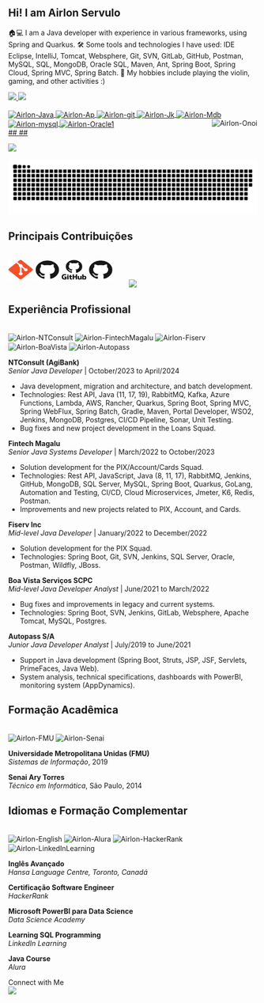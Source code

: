## Hi! I am Airlon Servulo
🏠💻 I am a Java developer with experience in various frameworks, using Spring and Quarkus.
🛠 Some tools and technologies I have used: IDE Eclipse, IntelliJ, Tomcat, Websphere, Git, SVN, GitLab, GitHub, Postman, MySQL, SQL, MongoDB, Oracle SQL, Maven, Ant, Spring Boot, Spring Cloud, Spring MVC, Spring Batch.
🎻 My hobbies include playing the violin, gaming, and other activities :)

 <div>
  <a href="https://github.com/Airlon">
  <img height="180em" src="https://github-readme-stats.vercel.app/api?username=Airlon&show_icons=true&theme=dark&include_all_commits=true&count_private=true"/>
  <img height="180em" src="https://github-readme-stats.vercel.app/api/top-langs/?username=Airlon&layout=compact&langs_count=7&theme=dark"/>
</div>

<div style="display: inline_block"><br>
  <img align="center" alt="Airlon-Java" height="40" width="50" src="https://github.com/Airlon/devicon/blob/master/icons/java/java-original-wordmark.svg">
  <img align="center" alt="Airlon-Ap" height="50" width="60" src="https://github.com/Airlon/devicon/blob/master/icons/apache/apache-plain-wordmark.svg">
  <img align="center" alt="Airlon-git" height="50" width="60" src="https://github.com/Airlon/devicon/blob/master/icons/git/git-original-wordmark.svg">
  <img align="center" alt="Airlon-Jk" height="40" width="50" src="https://github.com/Airlon/devicon/blob/master/icons/jenkins/jenkins-original.svg">
  <img align="center" alt="Airlon-Mdb" height="50" width="60" src="https://github.com/Airlon/devicon/blob/master/icons/mongodb/mongodb-plain-wordmark.svg">
  <img align="center" alt="Airlon-mysql" height="50" width="60" src="https://github.com/Airlon/devicon/blob/master/icons/mysql/mysql-original-wordmark.svg">
  <img align="center" alt="Airlon-Oracle1" height="50" width="60" src="https://github.com/Airlon/devicon/blob/master/icons/oracle/oracle-original.svg">
  <img align="right" alt="Airlon-Onoi" src="https://cdn.discordapp.com/attachments/870739713315704993/870740502033600582/63abd40e2e404ce479156f25a2a9d8bf.gif">
</div>
 ##
 ##
 
 <div>
 
  
  <a href="https://www.linkedin.com/in/airlon-servulo-b53198121/" target="_blank"><img src="https://img.shields.io/badge/-LinkedIn-%230077B5?style=for-the-badge&logo=linkedin&logoColor=white" target="_blank"></a> 
 
 ![Snake animation](https://github.com/Airlon/Airlon/blob/output/github-contribution-grid-snake.svg)

 
 </div>

<!---
Airlon/Airlon is a ✨ special ✨ repository because its `README.md` (this file) appears on your GitHub profile.
You can click the Preview link to take a look at your changes.
--->

## Principais Contribuições
<div style="display: inline_block"><br>
  <img align="center" alt="Airlon-Commits" height="40" width="50" src="https://github.com/devicons/devicon/blob/master/icons/git/git-plain.svg">
  <img align="center" alt="Airlon-Issues" height="40" width="50" src="https://github.com/devicons/devicon/blob/master/icons/github/github-original.svg">
  <img align="center" alt="Airlon-PullRequests" height="40" width="50" src="https://github.com/devicons/devicon/blob/master/icons/github/github-original-wordmark.svg">
  <img align="center" alt="Airlon-CodeReview" height="40" width="50" src="https://github.com/devicons/devicon/blob/master/icons/github/github-original.svg">
</div>
<div align="center">
  <a href="https://github.com/Airlon">
    <img height="150em" src="https://github-profile-trophy.vercel.app/?username=Airlon&theme=dark&no-frame=true&row=1&column=6"/>
  </a>
</div>

## Experiência Profissional
<div style="display: inline_block"><br>
  <img align="center" alt="Airlon-NTConsult" height="50" width="60" src="https://github.com/Airlon/devicon/blob/master/icons/oracle/oracle-original.svg">
  <img align="center" alt="Airlon-FintechMagalu" height="50" width="60" src="https://github.com/Airlon/devicon/blob/master/icons/mongodb/mongodb-original.svg">
  <img align="center" alt="Airlon-Fiserv" height="50" width="60" src="https://github.com/Airlon/devicon/blob/master/icons/java/java-original-wordmark.svg">
  <img align="center" alt="Airlon-BoaVista" height="50" width="60" src="https://github.com/Airlon/devicon/blob/master/icons/mysql/mysql-original-wordmark.svg">
  <img align="center" alt="Airlon-Autopass" height="50" width="60" src="https://github.com/Airlon/devicon/blob/master/icons/spring/spring-original-wordmark.svg">
</div>
<div align="left">
  <p><strong>NTConsult (AgiBank)</strong><br>
  <em>Senior Java Developer</em> | October/2023 to April/2024</p>
  <ul>
    <li>Java development, migration and architecture, and batch development.</li>
    <li>Technologies: Rest API, Java (11, 17, 19), RabbitMQ, Kafka, Azure Functions, Lambda, AWS, Rancher, Quarkus, Spring Boot, Spring MVC, Spring WebFlux, Spring Batch, Gradle, Maven, Portal Developer, WSO2, Jenkins, MongoDB, Postgres, CI/CD Pipeline, Sonar, Unit Testing.</li>
    <li>Bug fixes and new project development in the Loans Squad.</li>
  </ul>
</div>
<div align="left">
  <p><strong>Fintech Magalu</strong><br>
  <em>Senior Java Systems Developer</em> | March/2022 to October/2023</p>
  <ul>
    <li>Solution development for the PIX/Account/Cards Squad.</li>
    <li>Technologies: Rest API, JavaScript, Java (8, 11, 17), RabbitMQ, Jenkins, GitHub, MongoDB, SQL Server, MySQL, Spring Boot, Quarkus, GoLang, Automation and Testing, CI/CD, Cloud Microservices, Jmeter, K6, Redis, Postman.</li>
    <li>Improvements and new projects related to PIX, Account, and Cards.</li>
  </ul>
</div>
<div align="left">
  <p><strong>Fiserv Inc</strong><br>
  <em>Mid-level Java Developer</em> | January/2022 to December/2022</p>
  <ul>
    <li>Solution development for the PIX Squad.</li>
    <li>Technologies: Spring Boot, Git, SVN, Jenkins, SQL Server, Oracle, Postman, Wildfly, JBoss.</li>
  </ul>
</div>
<div align="left">
  <p><strong>Boa Vista Serviços SCPC</strong><br>
  <em>Mid-level Java Developer Analyst</em> | June/2021 to March/2022</p>
  <ul>
    <li>Bug fixes and improvements in legacy and current systems.</li>
    <li>Technologies: Spring Boot, SVN, Jenkins, GitLab, Websphere, Apache Tomcat, MySQL, Postgres.</li>
  </ul>
</div>
<div align="left">
  <p><strong>Autopass S/A</strong><br>
  <em>Junior Java Developer Analyst</em> | July/2019 to June/2021</p>
  <ul>
    <li>Support in Java development (Spring Boot, Struts, JSP, JSF, Servlets, PrimeFaces, Java Web).</li>
    <li>System analysis, technical specifications, dashboards with PowerBI, monitoring system (AppDynamics).</li>
  </ul>
</div>

## Formação Acadêmica
<div style="display: inline_block"><br>
  <img align="center" alt="Airlon-FMU" height="50" width="60" src="https://github.com/Airlon/devicon/blob/master/icons/aarch64/logo_fmu-960x640-removebg-preview.png">
  <img align="center" alt="Airlon-Senai" height="50" width="60" src="https://github.com/Airlon/devicon/blob/master/icons/aarch64/images__2_-removebg-preview.png">
</div>
<div align="left">
  <p><strong>Universidade Metropolitana Unidas (FMU)</strong><br>
  <em>Sistemas de Informação</em>, 2019</p>
</div>
<div align="left">
  <p><strong>Senai Ary Torres</strong><br>
  <em>Técnico em Informática</em>, São Paulo, 2014</p>
</div>

## Idiomas e Formação Complementar
<div style="display: inline_block"><br>
  <img align="center" alt="Airlon-English" height="40" width="50" src="https://github.com/Airlon/devicon/blob/master/icons/aarch64/Canada-logo-311C09D482-seeklogo.com.png">
  <img align="center" alt="Airlon-Alura" height="50" width="60" src="https://github.com/Airlon/devicon/blob/master/icons/aarch64/channels4_profile.jpg">
  <img align="center" alt="Airlon-HackerRank" height="50" width="60" src="https://github.com/Airlon/devicon/blob/master/icons/aarch64/800px-HackerRank_Icon-1000px.png">
  <img align="center" alt="Airlon-LinkedInLearning" height="50" width="60" src="https://github.com/Airlon/devicon/blob/master/icons/aarch64/0d965c639dad997285aa1e434c0bc7d5.gif">
</div>
<div align="left">
  <p><strong>Inglês Avançado</strong><br>
  <em>Hansa Language Centre, Toronto, Canadá</em></p>
</div>
<div align="left">
  <p><strong>Certificação Software Engineer</strong><br>
  <em>HackerRank</em></p>
</div>
<div align="left">
  <p><strong>Microsoft PowerBI para Data Science</strong><br>
  <em>Data Science Academy</em></p>
</div>
<div align="left">
  <p><strong>Learning SQL Programming</strong><br>
  <em>LinkedIn Learning</em></p>
</div>
<div align="left">
  <p><strong>Java Course</strong><br>
  <em>Alura</em></p>
</div>
Connect with Me
<div>
  <a href="https://www.linkedin.com/in/airlon-servulo-b53198121/" target="_blank"><img src="https://img.shields.io/badge/-LinkedIn-%230077B5?style=for-the-badge&logo=linkedin&logoColor=white" target="_blank"></a>
</div>
